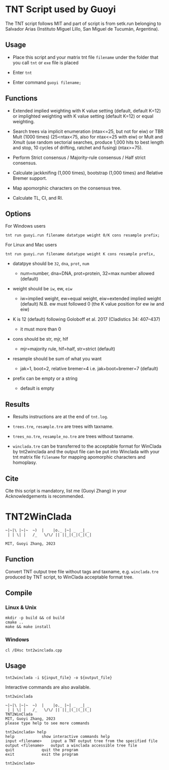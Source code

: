 # TNT Script used by Guoyi

The TNT script follows MIT and part of script is from setk.run belonging to Salvador Arias (Instituto Miguel Lillo, San Miguel de Tucumán, Argentina).

## Usage

- Place this script and your matrix tnt file `filename` under the folder that you call `tnt` or `exe` file is placed

- Enter `tnt`

- Enter command `guoyi filename;`

## Functions

- Extended implied weighting with K value setting (default, default K=12) or implighted weighting with K value setting (default K=12) or equal weighting.      

- Search trees via implicit enumeration (ntax<=25, but not for eiw) or TBR Mult (1000 times) (25<ntax<75, also for ntax<=25 with eiw) or Mult and Xmult (use random sectorial searches, produce 1,000 hits to best length and stop, 10 cycles of drifting, ratchet and fusing) (ntax>=75).      

- Perform Strict consensus / Majority-rule consensus / Half strict consensus.            

- Calculate jackknifing (1,000 times), bootstrap (1,000 times) and Relative Bremer support.

- Map apomorphic characters on the consensus tree.

- Calculate TL, CI, and RI. 

## Options

For Windows users

```
tnt run guoyi.run filename datatype weight 0/K cons resample prefix;
```

For Linux and Mac users

```
tnt run guoyi.run filename datatype weight K cons resample prefix,
```

- datatpye should be `32`, `dna`, `prot`, `num`  

  -  num=number, dna=DNA, prot=protein, 32=max number allowed (default)        

- weight should be `iw`, ew, `eiw`

  -  iw=implied weight, ew=equal weight, eiw=extended implied weight (default) N.B. ew must followed 0 (the K value position for ew iw and eiw)               

- K is 12 (default) following Goloboff et al. 2017 (Cladistics 34: 407–437)

  - it must more than 0 

- cons should be str, mjr, hlf  

  -  mjr=majority rule, hlf=half, str=strict (default)                   

- resample should be sum of what you want

  -  jak=1, boot=2, relative bremer=4 i.e. jak+boot+bremer=7 (default)       

- prefix can  be empty or a string

  - default is empty

## Results

- Results instructions are at the end of `tnt.log`.

- `trees.tre`, `resample.tre` are trees with taxname.

- `trees_no.tre`, `resample_no.tre` are trees without taxname.

- `winclada.tre` can be transferred to the acceptable format for WinClada by tnt2winclada and the output file can be put into Winclada with your tnt matrix file `filename` for mapping apomorphic characters and homoplasy.

## Cite

Cite this script is mandatory, list me (Guoyi Zhang) in your Acknowledgements is recommended.

# TNT2WinClada

```
~|~|\ |~|~  ~)  |    |o._ |~| _  _| _ 
 | | \| |   /_   \/\/ || ||_|(_|(_|(_|

MIT, Guoyi Zhang, 2023
```

## Function

Convert TNT output tree file without tags and taxname, e.g. `winclada.tre` produced by TNT script, to WinClada acceptable format tree.

## Compile

### Linux & Unix

```
mkdir -p build && cd build
cmake ..
make && make install
```

### Windows

```
cl /EHsc tnt2winclada.cpp
```

## Usage

```
tnt2winclada -i ${input_file} -o ${output_file}
```

Interactive commands are also available.

```
tnt2winclada

~|~|\ |~|~  ~)  |    |o._ |~| _  _| _ 
 | | \| |   /_   \/\/ || ||_|(_|(_|(_|
TNT2WinClada
MIT, Guoyi Zhang, 2023
please type help to see more commands

tnt2winclada> help
help			show interactive commands help
input <filename>	input a TNT output tree from the specified file
output <filename>	output a winclada accessible tree file
quit			quit the program
exit			exit the program

tnt2winclada>
```
